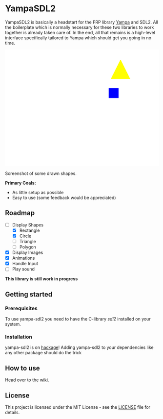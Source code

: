 # YampaSDL2

YampaSDL2 is basically a headstart for the FRP library [Yampa](https://github.com/ivanperez-keera/Yampa) and SDL2. All the boilerplate which is normally necessary for these two libraries to work together is already taken care of. In the end, all that remains is a high-level interface specifically tailored to Yampa which should get you going in no time.

![Screenshot](./screenshot.png)

Screenshot of some drawn shapes.

**Primary Goals:**
- As little setup as possible
- Easy to use (some feedback would be appreciated)

## Roadmap

- [ ] Display Shapes
  - [x] Rectangle
  - [x] Circle
  - [ ] Triangle
  - [ ] Polygon
- [x] Display Images
- [x] Animations
- [x] Handle Input
- [ ] Play sound

**This library is still work in progress**

## Getting started

### Prerequisites

To use yampa-sdl2 you need to have the C-library _sdl2_ installed on your system.

### Installation

yampa-sdl2 is on [hackage](https://hackage.haskell.org/package/yampa-sdl2)! Adding yampa-sdl2 to your dependencies like any other package should do the trick

## How to use

Head over to the [wiki](https://github.com/Simre1/yampa-sdl2/wiki).

## License

This project is licensed under the MIT License - see the [LICENSE](LICENSE) file for details.
